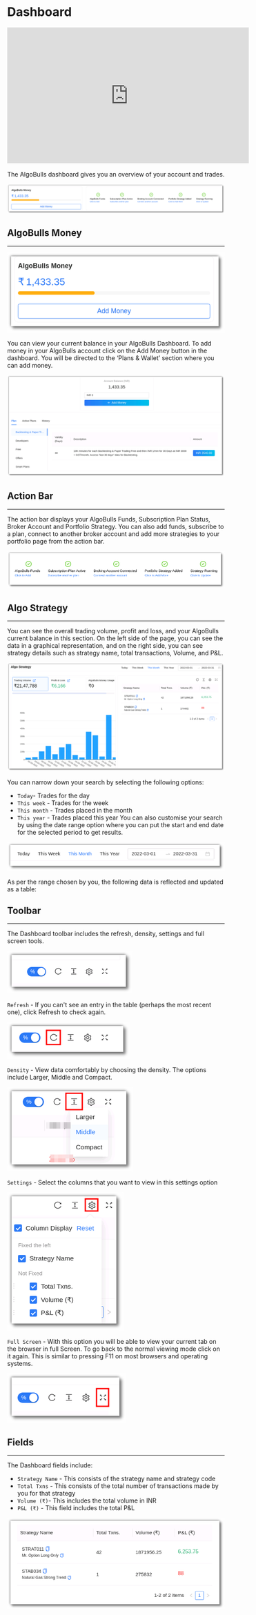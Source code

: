 # Dashboard

<iframe width="560" height="315" src="https://www.youtube.com/embed/J9msKNweQvI" frameborder="0" allow="accelerometer; autoplay; encrypted-media; gyroscope; picture-in-picture" allowfullscreen></iframe>

The AlgoBulls dashboard gives you an overview of your account and trades. 

![Dashboard](imgs/dashboard1.png)

## AlgoBulls Money
---
![Dashboard](imgs/dashboard2.png)

You can view your current balance in your AlgoBulls Dashboard. To add money in your AlgoBulls account click on the Add Money button in the dashboard. You will be directed to the ‘Plans & Wallet’ section where you can add money. 

![Dashboard](imgs/dashboard3.png)


## Action Bar
---
The action bar displays your AlgoBulls Funds, Subscription Plan Status, Broker Account and Portfolio Strategy. You can also add funds, subscribe to a plan, connect to another broker account and add more strategies to your portfolio page from the action bar. 

![Dashboard](imgs/dashboard4.png)

## Algo Strategy
---
You can see the overall trading volume, profit and loss, and your AlgoBulls current balance in this section. On the left side of the page, you can see the data in a graphical representation, and on the right side, you can see strategy details such as strategy name, total transactions, Volume, and P&L.

![Dashboard](imgs/dashboard5.png)

You can narrow down your search by selecting the following options: 

* `Today`- Trades for the day 
* `This week` - Trades for the week 
* `This month` - Trades placed in the month 
* `This year` - Trades placed this year 
You can also customise your search by using the date range option where you can put the start and end date for the selected period to get results.

![Dashboard](imgs/dashboard6.png)

As per the range chosen by you, the following data is reflected and updated as a table: 

## Toolbar
---
The Dashboard toolbar includes the refresh, density, settings and full screen tools. 

![Filters](imgs/toolbar1.png)

`Refresh` - If you can't see an entry in the table (perhaps the most recent one), click Refresh to check again.

![Filters](imgs/toolbar3.png)

`Density` - View data comfortably by choosing the density. The options include Larger, Middle and Compact. 

![Filters](imgs/toolbar4.png)

`Settings` - Select the columns that you want to view in this settings option

![Filters](imgs/toolbar5_dashboard.png)

`Full Screen` - With this option you will be able to view your current tab on the browser in full Screen. To go back to the normal viewing mode click on it again. This is similar to pressing F11 on most browsers and operating systems.

![Filters](imgs/toolbar6.png)

## Fields
---
The Dashboard fields include: 

* `Strategy Name` - This consists of the strategy name and strategy code 
* `Total Txns` - This consists of the total number of transactions made by you for that strategy 
* `Volume (₹)`- This includes the total volume in INR
* `P&L (₹)` - This field includes the total P&L

[ ![Dashboard](imgs/dashboard7.png "Click to Enlarge or Ctrl+Click to open in a new Tab") ](imgs/dashboard7.png)
